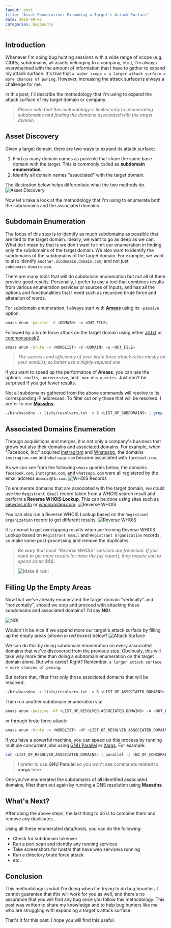 ```yaml
---
layout: post
title: "Asset Enumeration: Expanding a Target's Attack Surface"
date: 2019-09-02
categories: bugbounty
---
```


## Introduction

Whenever I'm doing bug hunting sessions with a wide range of scope (e.g. CIDRs, subdomains, all assets belonging to a company, etc.), I'm always overwhelmed with the amount of information that I have to gather to expand my attack surface. It's true that `a wider scope = a larger attack surface = more chances of pwning`. However, increasing the attack surface is always a challenge for me. 

In this post, I'll describe the methodology that I'm using to expand the attack surface of my target domain or company. 

> _Please note that this methodology is limited only to enumerating subdomains and finding the domains associated with the target domain._


## Asset Discovery

Given a target domain, there are two ways to expand its attack surface: 

1. Find as many domain names as possible that share the same base domain with the target. This is commonly called as **subdomain enumeration**. 
2. Identify all domain names "associated" with the target domain. 

The illustration below helps differentiate what the two methods do.
![Asset Discovery](/static/img/2019-09-02-asset-enumeration/asset-disc.png)

Now let's take a look at the methodology that I'm using to enumerate both the subdomains and the associated domains. 


## Subdomain Enumeration

The focus of this step is to identify as much subdomains as possible that are tied to the target domain. Ideally, we want to go as deep as we can. What do I mean by that is we don't want to limit our enumeration in finding only the subdomains of the target domain. We also want to identify the subdomains of the subdomains of the target domain. For example, we want to also identify `another.subdomain.domain.com`, and not just `subdomain.domain.com`.

There are many tools that will do subdomain enumeration but not all of them provide good results. Personally, I prefer to use a tool that combines results from various enumeration services or sources of inputs, and has all the options and functionalities that I need such as recursive brute force and alteration of words. 

For subdomain enumeration, I always start with [**Amass**](https://github.com/OWASP/Amass) using its `-passive` option.
```bash
amass enum -passive -d <DOMAIN> -o <OUT_FILE>
```

Followed by a brute force attack on the target domain using either [all.txt](https://github.com/OWASP/Amass/blob/master/wordlists/all.txt) or [commonspeak2](https://github.com/assetnote/commonspeak2-wordlists/blob/master/subdomains/subdomains.txt).
```bash
amass enum -brute -w <WORDLIST> -d <DOMAIN> -o <OUT_FILE>
```

> _The success and efficiency of your brute force attack relies mostly on your wordlist; so better use a highly-reputed one._

If you want to speed up the performance of **Amass**, you can use the options `-noalts`, `-norecursive`, and `-max-dns-queries`. Just don't be surprised if you got fewer results.


Not all subdomains gathered from the above commands will resolve to its corresponding IP addresses. To filter out only those that will be resolved, I prefer to use [**Massdns**](https://github.com/blechschmidt/massdns).
```bash
./bin/massdns -r lists/resolvers.txt -o S <LIST_OF_SUBDOMAINS> | grep -e ' A ' |  cut -d 'A' -f 1 | rev | cut -d "." -f1 --complement | rev | sort | uniq > <OUT_FILE>
```


## Associated Domains Enumeration

Through acquisitions and merges, it is not only a company's business that grows but also their domains and associated domains. For example, when "Facebook, Inc." acquired [Instragram](https://newsroom.fb.com/news/2012/04/facebook-to-acquire-instagram/) and [Whatsapp](https://newsroom.fb.com/news/2014/02/facebook-to-acquire-whatsapp/), the domains `instragram.com` and `whatsapp.com` became associated with `facebook.com`. 

As we can see from the following `whois` queries below, the domains `facebook.com`, `instagram.com`, and `whatsapp.com` were all registered by the email address `domain@fb.com`.
![WHOIS Records](/static/img/2019-09-02-asset-enumeration/whois.png)

To enumerate domains that are associated with the target domain, we could use the `Registrant Email` record taken from a WHOIS search result and perform a **Reverse WHOIS Lookup**. This can be done using sites such as [viewdns.info](https://viewdns.info/reversewhois/) or [whoisxmlapi.com](https://tools.whoisxmlapi.com/reverse-whois-search).
![Reverse WHOIS](/static/img/2019-09-02-asset-enumeration/viewdns1.png)

You can also run a Reverse WHOIS Lookup based on the `Registrant Organization` record to get different results.
![Reverse WHOIS](/static/img/2019-09-02-asset-enumeration/viewdns2.png)

It is normal to get overlapping results when performing Reverse WHOIS Lookup based on `Registrant Email` and `Registrant Organization` records, so make some post-processing and remove the duplicates.

> _Be wary that most "Reverse WHOIS" services are freemium. If you want to get more results (or have the full report), they require you to spend some $$$._
>
> ![Make it rain!](https://media.giphy.com/media/3oFzmqENRBkRTRfLcA/giphy.gif)


## Filling Up the Empty Areas

Now that we've already enumerated the target domain "vertically" and "horizontally", should we stop and proceed with attacking these subdomains and associated domains? I'd say **NO!**. 

![NO!](https://media.giphy.com/media/LOEI8jsNKPmzdJYvhJ/giphy.gif)

Wouldn't it be nice if we expand more our target's attack surface by filling up the empty areas (_shown in red boxes_) below?
![Attack Surface](/static/img/2019-09-02-asset-enumeration/attack-surface.png)

We can do this by doing subdomain enumeration on every associated domains that we've discovered from the previous step. Obviously, this will take way more time than doing a subdomain enumeration on the target domain alone. But who cares? Right? Remember, `a larger attack surface = more chances of pwning`.

But before that, filter first only those associated domains that will be resolved:
```bash
./bin/massdns -r lists/resolvers.txt -o S <LIST_OF_ASSOCIATED_DOMAINS> | grep -e ' A ' |  cut -d 'A' -f 1 | rev | cut -d "." -f1 --complement | rev | sort | uniq > <OUT_FILE>
```

Then run another subdomain enumeration via:
```bash
amass enum -passive -df <LIST_OF_RESOLVED_ASSOCIATED_DOMAINS> -o <OUT_FILE>
```

or through brute force attack:
```bash
amass enum -brute -w <WORDLIST> -df <LIST_OF_RESOLVED_ASSOCIATED_DOMAINS> -o <OUT_FILE>
```

If you have a powerful machine, you can speed up this process by running multiple concurrent jobs using [GNU Parallel](https://www.gnu.org/software/parallel/) or [Xargs](http://man7.org/linux/man-pages/man1/xargs.1.html). For example:
```bash
cat <LIST_OF_RESOLVED_ASSOCIATED_DOMAINS> | parallel -j <NO_OF_CONCURRENT_JOBS> "amass enum -passive -d {} -o {}.out"
```

> I prefer to use **GNU Parallel** so you won't see commands related to **xargs** here. 

One you've enumerated the subdomains of all identified associated domains, filter them out again by running a DNS resolution using **Massdns**.


## What's Next?

After doing the above steps, the last thing to do is to combine them and remove any duplicates. 

Using all these enumerated data/hosts, you can do the following:

* Check for subdomain takeover
* Run a port scan and identify any running services
* Take screenshots for host/s that have web service/s running
* Run a directory brute force attack
* etc.


## Conclusion

This methodology is what I'm doing when I'm trying to do bug bounties. I cannot guarantee that this will work for you as well, and there's no assurance that you will find any bug once you follow this methodology. This post was written to share my knowledge and to help bug hunters like me who are struggling with expanding a target's attack surface. 

That's it for this post. I hope you will find this useful. 